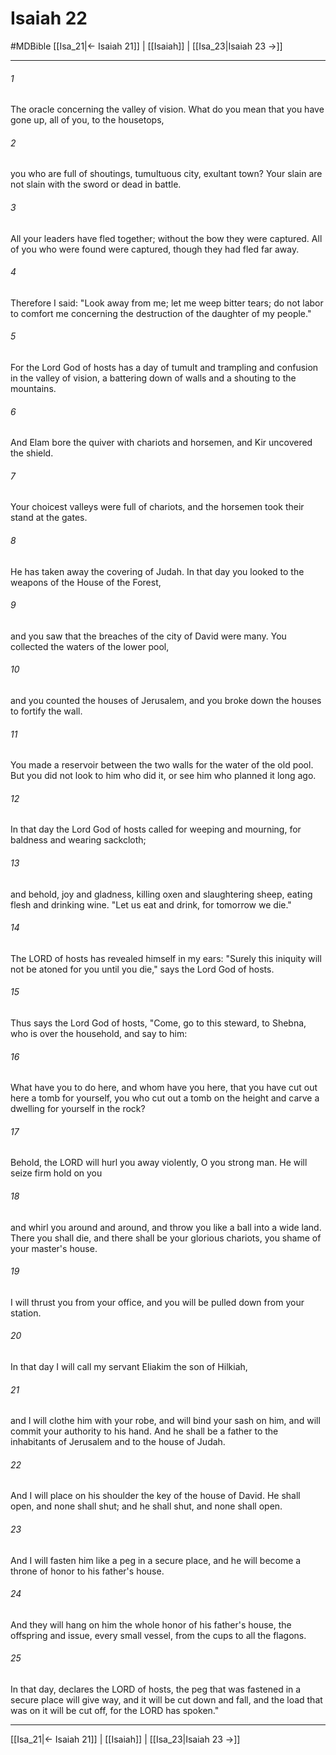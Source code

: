 # Isaiah 22
#MDBible
[[Isa_21|← Isaiah 21]] | [[Isaiah]] | [[Isa_23|Isaiah 23 →]]

***

###### 1 
The oracle concerning the valley of vision. What do you mean that you have gone up, all of you, to the housetops, 

###### 2 
you who are full of shoutings, tumultuous city, exultant town? Your slain are not slain with the sword or dead in battle. 

###### 3 
All your leaders have fled together; without the bow they were captured. All of you who were found were captured, though they had fled far away. 

###### 4 
Therefore I said: "Look away from me; let me weep bitter tears; do not labor to comfort me concerning the destruction of the daughter of my people." 

###### 5 
For the Lord God of hosts has a day of tumult and trampling and confusion in the valley of vision, a battering down of walls and a shouting to the mountains. 

###### 6 
And Elam bore the quiver with chariots and horsemen, and Kir uncovered the shield. 

###### 7 
Your choicest valleys were full of chariots, and the horsemen took their stand at the gates. 

###### 8 
He has taken away the covering of Judah. In that day you looked to the weapons of the House of the Forest, 

###### 9 
and you saw that the breaches of the city of David were many. You collected the waters of the lower pool, 

###### 10 
and you counted the houses of Jerusalem, and you broke down the houses to fortify the wall. 

###### 11 
You made a reservoir between the two walls for the water of the old pool. But you did not look to him who did it, or see him who planned it long ago. 

###### 12 
In that day the Lord God of hosts called for weeping and mourning, for baldness and wearing sackcloth; 

###### 13 
and behold, joy and gladness, killing oxen and slaughtering sheep, eating flesh and drinking wine. "Let us eat and drink, for tomorrow we die." 

###### 14 
The LORD of hosts has revealed himself in my ears: "Surely this iniquity will not be atoned for you until you die," says the Lord God of hosts. 

###### 15 
Thus says the Lord God of hosts, "Come, go to this steward, to Shebna, who is over the household, and say to him: 

###### 16 
What have you to do here, and whom have you here, that you have cut out here a tomb for yourself, you who cut out a tomb on the height and carve a dwelling for yourself in the rock? 

###### 17 
Behold, the LORD will hurl you away violently, O you strong man. He will seize firm hold on you 

###### 18 
and whirl you around and around, and throw you like a ball into a wide land. There you shall die, and there shall be your glorious chariots, you shame of your master's house. 

###### 19 
I will thrust you from your office, and you will be pulled down from your station. 

###### 20 
In that day I will call my servant Eliakim the son of Hilkiah, 

###### 21 
and I will clothe him with your robe, and will bind your sash on him, and will commit your authority to his hand. And he shall be a father to the inhabitants of Jerusalem and to the house of Judah. 

###### 22 
And I will place on his shoulder the key of the house of David. He shall open, and none shall shut; and he shall shut, and none shall open. 

###### 23 
And I will fasten him like a peg in a secure place, and he will become a throne of honor to his father's house. 

###### 24 
And they will hang on him the whole honor of his father's house, the offspring and issue, every small vessel, from the cups to all the flagons. 

###### 25 
In that day, declares the LORD of hosts, the peg that was fastened in a secure place will give way, and it will be cut down and fall, and the load that was on it will be cut off, for the LORD has spoken." 

***

[[Isa_21|← Isaiah 21]] | [[Isaiah]] | [[Isa_23|Isaiah 23 →]]
